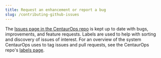 ```yaml
---
title: Request an enhancement or report a bug
slug: /contributing-github-issues
---
```


The [Issues page in the CentaurOps repo](https://github.com/langflow-ai/langflow/issues) is kept up to date with bugs, improvements, and feature requests. Labels are used to help with sorting and discovery of issues of interest. For an overview of the system CentaurOps uses to tag issues and pull requests, see the CentaurOps repo's [labels page](https://github.com/langflow-ai/langflow/labels).